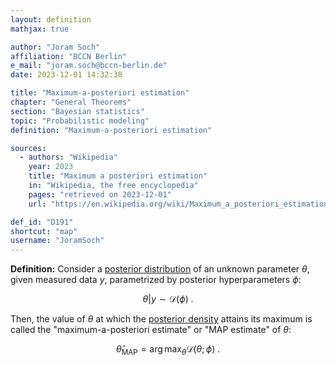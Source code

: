 ```yaml
---
layout: definition
mathjax: true

author: "Joram Soch"
affiliation: "BCCN Berlin"
e_mail: "joram.soch@bccn-berlin.de"
date: 2023-12-01 14:32:38

title: "Maximum-a-posteriori estimation"
chapter: "General Theorems"
section: "Bayesian statistics"
topic: "Probabilistic modeling"
definition: "Maximum-a-posteriori estimation"

sources:
  - authors: "Wikipedia"
    year: 2023
    title: "Maximum a posteriori estimation"
    in: "Wikipedia, the free encyclopedia"
    pages: "retrieved on 2023-12-01"
    url: "https://en.wikipedia.org/wiki/Maximum_a_posteriori_estimation#Description"

def_id: "D191"
shortcut: "map"
username: "JoramSoch"
---
```



**Definition:** Consider a [posterior distribution](/D/post) of an unknown parameter $\theta$, given measured data $y$, parametrized by posterior hyperparameters $\phi$:

$$ \label{eq:post}
\theta|y \sim \mathcal{D}(\phi) \; .
$$

Then, the value of $\theta$ at which the [posterior density](/D/post) attains its maximum is called the "maximum-a-posteriori estimate" or "MAP estimate" of $\theta$:

$$ \label{eq:prior-pdf}
\hat{\theta}_\mathrm{MAP} = \operatorname*{arg\,max}_\theta \mathcal{D}(\theta; \phi) \; .
$$